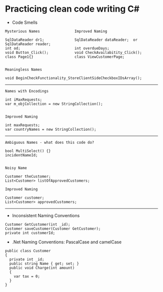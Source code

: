 # Practicing clean code writing C#
- Code Smells
```
Mysterious Names                Improved Naming

SqlDataReader dr1;              SqlDataReader dataReader;  or  SqlDataReader reader;
int od;                         int overdueDays;
void Button_Click();            void CheckAvailabitity_Click();
class Page1{}                   class ViewCustomerPage;


Meaningless Names

void BeginCheckFunctionality_StoreClientSideCheckboxIDsArray();
```
___
```
Names with Encodings                

int iMaxRequests;                   
var m_objCollection = new StringCollection();


Improved Naming

int maxRequests;
var countryNames = new StringCollection();
```
___
```
Ambiguous Names - what does this code do?

bool MultiSelect() {}
incidentNameId;


Noisy Name

Customer theCustomer;
List<Customer> listOfApprovedCustomers;

Improved Naming

Customer customer;
List<Customer> approvedCustomers;
```
___

- Inconsistent Naming Conventions
```
Customer GetCustomer(int _id);
Customer saveCustomer(Customer GetCustomer);
private int customerId;
```
- .Net Naming Conventions: PascalCase and camelCase
```
public class Customer
{
  private int _id;
  public string Name { get; set; }
  public void Charge(int amount)
  {
    var tax = 0;
  }
}
```
